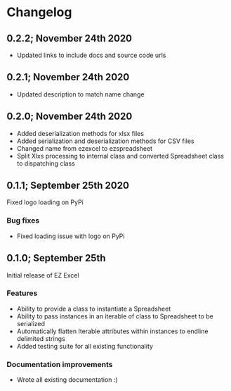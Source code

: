 # Changelog

## 0.2.2; November 24th 2020

- Updated links to include docs and source code urls

## 0.2.1; November 24th 2020

- Updated description to match name change

## 0.2.0; November 24th 2020

- Added deserialization methods for xlsx files
- Added serialization and deserialization methods for CSV files
- Changed name from ezexcel to ezspreadsheet
- Split Xlxs processing to internal class and converted Spreadsheet class to dispatching class

## 0.1.1; September 25th 2020

Fixed logo loading on PyPi

### Bug fixes

- Fixed loading issue with logo on PyPi

## 0.1.0; September 25th

Initial release of EZ Excel

### Features

- Ability to provide a class to instantiate a Spreadsheet
- Ability to pass instances in an iterable of class to Spreadsheet to be serialized
- Automatically flatten Iterable attributes within instances to endline delimited strings
- Added testing suite for all existing functionality

### Documentation improvements

- Wrote all existing documentation :)
